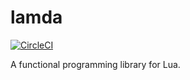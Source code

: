 # lamda
[![CircleCI](https://circleci.com/gh/helpermethod/lamda.svg?style=svg)](https://circleci.com/gh/helpermethod/lamda)

A functional programming library for Lua.
